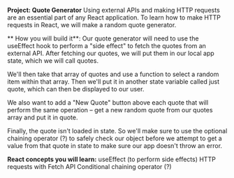 **Project: Quote Generator**
Using external APIs and making HTTP requests are an essential part of any React application. To learn how to make HTTP requests in React, we will make a random quote generator.


**
How you will build it**:
Our quote generator will need to use the useEffect hook to perform a "side effect" to fetch the quotes from an external API. After fetching our quotes, we will put them in our local app state, which we will call quotes.

We'll then take that array of quotes and use a function to select a random item within that array. Then we'll put it in another state variable called just quote, which can then be displayed to our user.

We also want to add a "New Quote" button above each quote that will perform the same operation – get a new random quote from our quotes array and put it in quote.

Finally, the quote isn't loaded in state. So we'll make sure to use the optional chaining operator (?) to safely check our object before we attempt to get a value from that quote in state to make sure our app doesn't throw an error.

**React concepts you will learn:**
useEffect (to perform side effects)
HTTP requests with Fetch API
Conditional chaining operator (?)
